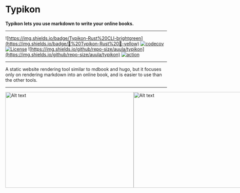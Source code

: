 # Typikon

**Typikon lets you use markdown to write your online books.**

---

![https://img.shields.io/badge/Typikon-Rust%20CLI-brightgreen](https://img.shields.io/badge/📖%20Typikon-Rust%20🦀️-yellow)
[![codecov](https://codecov.io/github/auula/typikon/branch/main/graph/badge.svg?token=FaR2OdNYeB)](https://codecov.io/github/auula/typikon)
[![License](https://img.shields.io/badge/license-Apache-db5149.svg)](https://github.com/auula/typikon/blob/master/LICENSE)
![https://img.shields.io/github/repo-size/auula/typikon](https://img.shields.io/github/repo-size/auula/typikon)
[![action](https://github.com/auula/typikon/actions/workflows/rust.yml/badge.svg?event=push)](https://github.com/auula/typikon/actions/workflows/rust.yml)


---

A static website rendering tool similar to mdbook and hugo, but it focuses only on rendering markdown into an online book, and is easier to use than the other tools.

---

<div style="display: flex; justify-content: space-around;">
    <img src="https://img.ibyte.me/a0mt96.png" alt="Alt text" style="width: 400px; height: 300px;">
    <img src="https://img.ibyte.me/e68k6e.png" alt="Alt text" style="width: 400px; height: 300px;">
</div>
